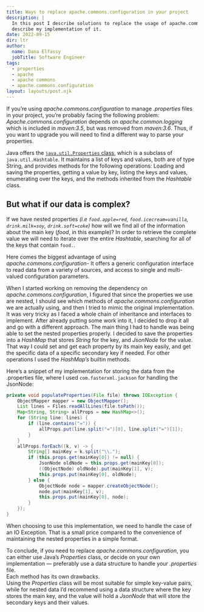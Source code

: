 ```yaml
---
title: Ways to replace apache.commons.configuration in your project
description: |
  In this post I describe solutions to replace the usage of apache.commons.configuration and
  describe my implementation of it.
date: 2022-09-15
dir: ltr
author:
  name: Dana Elfassy
  jobTitle: Software Engineer
tags:
  - properties
  - apache
  - apache commons
  - apache.commons.configuration
layout: layouts/post.njk
---
```

If you’re using *apache.commons.configuration* to manage *.properties* files in your project, you’re probably facing the following problem:
*Apache.commons.configuration* depends on *apache.common.logging* which is included in *maven:3.5*, but was removed from *maven:3.6*.
Thus, if you want to upgrade you will need to find a different way to parse your properties.

Java offers the [`java.util.Properties` class](https://docs.oracle.com/javase/tutorial/essential/environment/properties.html), which is a subclass of `java.util.Hashtable`.
It maintains a list of keys and values, both are of type String, and provides methods for the following operations:
Loading and saving the properties, getting a value by key, listing the keys and values, enumerating over the keys, and the methods inherited from the *Hashtable* class.

## But what if our data is complex?
If we have nested properties *(i.e `food.apple=red`, `food.icecream=vanilla`, `drink.milk=soy`, `drink.soft=coke`)* how will we find all of the information about the main key (*food*, in this example)?
In order to retrieve the complete value we will need to iterate over the entire *Hashtable*, searching for all of the keys that contain `food.`.

Here comes the biggest advantage of using *apache.commons.configuration*-
It offers a generic configuration interface to read data from a variety of sources, and access to single and multi-valued configuration parameters.

When I started working on removing the dependency on *apache.commons.configuration*, I figured that since the properties we use are nested, I should see which methods of *apache.commons.configuration* we are actually using, and then I tried to mimic the original implementation. It was very tricky as I faced a whole chain of inheritance and interfaces to implement.
After already putting some work into it, I decided to drop it all and go with a different approach. The main thing I had to handle was being able to set the nested properties properly.
I decided to save the properties into a *HashMap* that stores *String* for the key, and *JsonNode* for the value.
That way I could set and get each property by its main key easily, and get the specific data of a specific secondary key if needed. For other operations I used the *HashMap’s* builtin methods.

Here’s a snippet of my implementation for storing the data from the .properties file, where I used `com.fasterxml.jackson` for handling the JsonNode:

```java
private void populateProperties(File file) throws IOException {
    ObjectMapper mapper = new ObjectMapper();
    List lines = Files.readAllLines(file.toPath());
    Map<String, String> allProps = new HashMap<>();
    for (String line: lines) {
        if (line.contains("=")) {
            allProps.put(line.split("=")[0], line.split("=")[1]);
        }
    }
    allProps.forEach((k, v) -> {
        String[] mainKey = k.split("\\.");
        if (this.props.get(mainKey[0]) != null) {
            JsonNode oldNode = this.props.get(mainKey[0]);
            ((ObjectNode) oldNode).put(mainKey[1], v);
            this.props.put(mainKey[0], oldNode);
        } else {
            ObjectNode node = mapper.createObjectNode();
            node.put(mainKey[1], v);
            this.props.put(mainKey[0], node);
        }
    });
}
```

When choosing to use this implementation, we need to handle the case of an IO Exception. That is a small price compared to the convenience of maintaining the nested properties in a simple format.

To conclude, if you need to replace *apache.commons.configuration*, you can either use Java’s *Properties* class, or decide on your own implementation — preferably use a data structure to handle your *.properties* file.  
Each method has its own drawbacks.  
Using the *Properties* class will be most suitable for simple key-value pairs, while for nested data I’d recommend using a data structure where the key stores the main key, and the value will hold a *JsonNode* that will store the secondary keys and their values.

